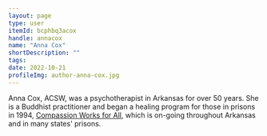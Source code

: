```yaml
---
layout: page
type: user
itemId: bcphbq3acox
handle: annacox
name: "Anna Cox"
shortDescription: ""
tags:
date: 2022-10-21
profileImg: author-anna-cox.jpg
---
```


Anna Cox, ACSW, was a psychotherapist in Arkansas for over 50 years. She is a Buddhist practitioner and began a healing program for those in prisons in 1994, [Compassion Works for All](https://www.alignable.com/little-rock-ar/compassion-works-for-all), which is on-going throughout Arkansas and in many states' prisons.
